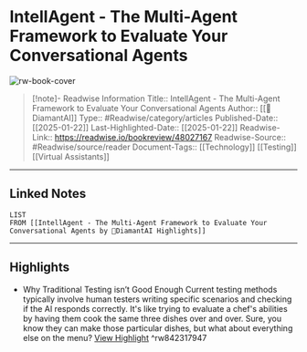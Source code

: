 # IntellAgent - The Multi-Agent Framework to Evaluate Your Conversational Agents

![rw-book-cover](https://readwise-assets.s3.amazonaws.com/static/images/article3.5c705a01b476.png)
<br>
>[!note]- Readwise Information
>Title:: IntellAgent - The Multi-Agent Framework to Evaluate Your Conversational Agents
>Author:: [[💎DiamantAI]]
>Type:: #Readwise/category/articles
>Published-Date:: [[2025-01-22]]
>Last-Highlighted-Date:: [[2025-01-22]]
>Readwise-Link:: https://readwise.io/bookreview/48027167
>Readwise-Source:: #Readwise/source/reader
>Document-Tags:: [[Technology]] [[Testing]] [[Virtual Assistants]] 
--- 

## Linked Notes
```dataview
LIST
FROM [[IntellAgent - The Multi-Agent Framework to Evaluate Your Conversational Agents by 💎DiamantAI Highlights]]
```

---

## Highlights
- Why Traditional Testing isn’t Good Enough
  Current testing methods typically involve human testers writing specific scenarios and checking if the AI responds correctly. It's like trying to evaluate a chef's abilities by having them cook the same three dishes over and over. Sure, you know they can make those particular dishes, but what about everything else on the menu? [View Highlight](https://readwise.io/open/842317947) ^rw842317947
